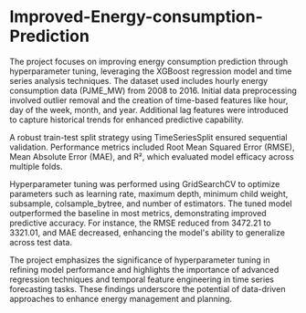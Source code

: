 # Improved-Energy-consumption-Prediction
The project focuses on improving energy consumption prediction through hyperparameter tuning, leveraging the XGBoost regression model and time series analysis techniques. The dataset used includes hourly energy consumption data (PJME_MW) from 2008 to 2016. Initial data preprocessing involved outlier removal and the creation of time-based features like hour, day of the week, month, and year. Additional lag features were introduced to capture historical trends for enhanced predictive capability.

A robust train-test split strategy using TimeSeriesSplit ensured sequential validation. Performance metrics included Root Mean Squared Error (RMSE), Mean Absolute Error (MAE), and R², which evaluated model efficacy across multiple folds.

Hyperparameter tuning was performed using GridSearchCV to optimize parameters such as learning rate, maximum depth, minimum child weight, subsample, colsample_bytree, and number of estimators. The tuned model outperformed the baseline in most metrics, demonstrating improved predictive accuracy. For instance, the RMSE reduced from 3472.21 to 3321.01, and MAE decreased, enhancing the model's ability to generalize across test data.

The project emphasizes the significance of hyperparameter tuning in refining model performance and highlights the importance of advanced regression techniques and temporal feature engineering in time series forecasting tasks. These findings underscore the potential of data-driven approaches to enhance energy management and planning.
